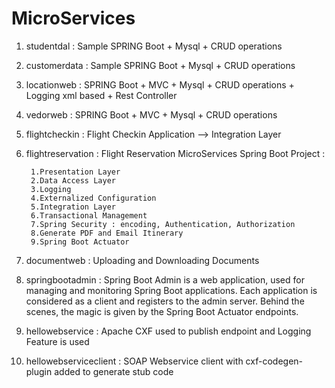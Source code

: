 # MicroServices

1. studentdal : Sample SPRING Boot + Mysql + CRUD operations 
2. customerdata : Sample SPRING Boot + Mysql + CRUD operations
3. locationweb : SPRING Boot + MVC + Mysql + CRUD operations + Logging xml based + Rest Controller
4. vedorweb : SPRING Boot + MVC + Mysql + CRUD operations
5. flightcheckin : Flight Checkin Application --> Integration Layer
6. flightreservation : 
	Flight Reservation MicroServices Spring Boot Project :
	
		1.Presentation Layer
		2.Data Access Layer
		3.Logging
		4.Externalized Configuration 
		5.Integration Layer
		6.Transactional Management
		7.Spring Security : encoding, Authentication, Authorization
		8.Generate PDF and Email Itinerary
		9.Spring Boot Actuator
		
7. documentweb : Uploading and Downloading Documents
8. springbootadmin : Spring Boot Admin is a web application, used for managing and monitoring Spring Boot applications. 
		     Each application is considered as a client and registers to the admin server. Behind the scenes, 
		     the magic is given by the Spring Boot Actuator endpoints.
9. hellowebservice : Apache CXF used to publish endpoint and Logging Feature is used
10. hellowebserviceclient : SOAP Webservice client with cxf-codegen-plugin added to generate stub code

